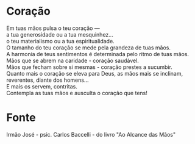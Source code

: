 # Coração

Em tuas mãos pulsa o teu coração —  
a tua generosidade ou a tua mesquinhez...  
o teu materialismo ou a tua espiritualidade.  
O tamanho do teu coração se mede pela grandeza de tuas mãos.  
A harmonia de teus sentimentos é determinada pelo ritmo de tuas mãos.  
Mãos que se abrem na caridade - coração saudável.  
Mãos que fecham sobre si mesmas - coração prestes a sucumbir.  
Quanto mais o coração se eleva para Deus, as mãos mais se inclinam, reverentes, diante dos homens...  
E mais os servem, contritas.  
Contempla as tuas mãos e ausculta o coração que tens!  

# Fonte
Irmão José - psic. Carlos Baccelli - do livro "Ao Alcance das Mãos"
